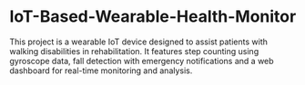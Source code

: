 # IoT-Based-Wearable-Health-Monitor
This project is a wearable IoT device designed to assist patients with walking disabilities in rehabilitation. It features step counting using gyroscope data, fall detection with emergency notifications and a web dashboard for real-time monitoring and analysis.
